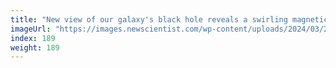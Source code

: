 ```yaml
---
title: "New view of our galaxy's black hole reveals a swirling magnetic field"
imageUrl: "https://images.newscientist.com/wp-content/uploads/2024/03/27111346/SEI_197604738.jpg?width=788"
index: 189
weight: 189
---
```

